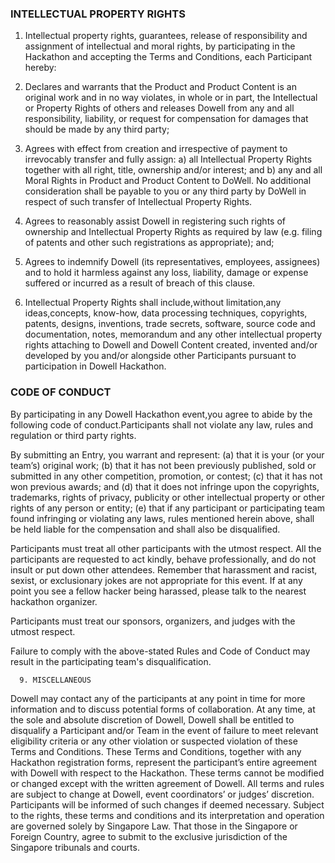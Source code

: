
### INTELLECTUAL PROPERTY RIGHTS 

1. Intellectual property rights, guarantees, release of responsibility and assignment of intellectual and moral rights, by participating in the Hackathon and accepting the Terms and Conditions, each Participant hereby:

2. Declares and warrants that the Product and Product Content is an original work and in no way violates, in whole or in part, the Intellectual or Property Rights of others and releases Dowell from any and all responsibility, liability, or request for compensation for damages that should be made by any third party;

3. Agrees with effect from creation and irrespective of payment to irrevocably transfer and fully assign: a) all Intellectual Property Rights together with all right, title, ownership and/or interest; and b) any and all Moral Rights in Product and Product Content to DoWell. No additional consideration shall be payable to you or any third party by DoWell in respect of such transfer of Intellectual Property Rights.

4. Agrees to reasonably assist Dowell in registering such rights of ownership and Intellectual Property Rights as required by law (e.g. filing of patents and other such registrations as appropriate); and;

5. Agrees to indemnify Dowell (its representatives, employees, assignees) and to hold it harmless against any loss, liability, damage or expense suffered or incurred as a result of breach of this clause.

6. Intellectual Property Rights shall include,without limitation,any ideas,concepts, know-how, data processing techniques, copyrights, patents, designs, inventions, trade secrets, software, source code and documentation, notes, memorandum and any other intellectual property rights attaching to Dowell and Dowell Content created, invented and/or developed by you and/or alongside other Participants pursuant to participation in Dowell Hackathon.

### CODE OF CONDUCT 

By participating in any Dowell Hackathon event,you agree to abide by the following code of conduct.Participants shall not violate any law, rules and regulation or third party rights.

By submitting an Entry, you warrant and represent:
(a) that it is your (or your team’s) original work; 
(b) that it has not been previously published, sold or submitted in any other competition, promotion, or contest; 
(c) that it has not won previous awards; and 
(d) that it does not infringe upon the copyrights, trademarks, rights of privacy, publicity or other intellectual property or other rights of any person or entity; 
(e) that if any participant or participating team found infringing or violating any laws, rules mentioned herein above, shall be held liable for the compensation and shall also be disqualified.

Participants must  treat all other participants with the utmost respect. All the participants are requested to act kindly, behave professionally, and do not insult or put down other attendees. Remember that harassment and racist, sexist, or exclusionary jokes are not appropriate for this event. If at any point you see a fellow hacker being harassed, please talk to the nearest hackathon organizer.

Participants must treat our sponsors, organizers, and judges with the utmost respect.

Failure to comply with the above-stated Rules and Code of Conduct may result in the participating team's disqualification.


      9. MISCELLANEOUS 

Dowell may contact any of the participants at any point in time for more information and to discuss potential forms of collaboration.
At any time, at the sole and absolute discretion of Dowell, Dowell shall be entitled to disqualify a Participant and/or Team in the event of failure to meet relevant eligibility criteria or any other violation or suspected violation of these Terms and Conditions.
These Terms and Conditions, together with any Hackathon registration forms, represent the participant’s entire agreement with Dowell with respect to the Hackathon. These terms cannot be modified or changed except with the written agreement of Dowell.
All terms and rules are subject to change at Dowell, event coordinators’ or judges’ discretion. Participants will be informed of such changes if deemed necessary.
Subject to the rights, these terms and conditions and its interpretation and operation are governed solely by Singapore Law. That those in the Singapore or Foreign  Country, agree to submit to the exclusive jurisdiction of the Singapore tribunals and courts.


